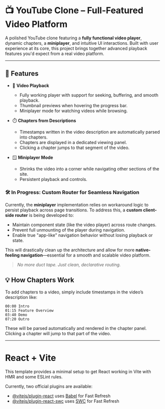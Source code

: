 # 📺 YouTube Clone – Full-Featured Video Platform

A polished YouTube clone featuring a **fully functional video player**, dynamic chapters, a **miniplayer**, and intuitive UI interactions. Built with user experience at its core, this project brings together advanced playback features you'd expect from a real video platform.

---

## 🚀 Features

- 🎥 **Video Playback**
  - Fully working player with support for seeking, buffering, and smooth playback.
  - Thumbnail previews when hovering the progress bar.
  - Miniplayer mode for watching videos while browsing.

- ⏱️ **Chapters from Descriptions**
  - Timestamps written in the video description are automatically parsed into chapters.
  - Chapters are displayed in a dedicated viewing panel.
  - Clicking a chapter jumps to that segment of the video.

- 🪟 **Miniplayer Mode**
  - Shrinks the video into a corner while navigating other sections of the site.
  - Persistent playback and controls.

### 🛠️ In Progress: Custom Router for Seamless Navigation

Currently, the **miniplayer** implementation relies on workaround logic to persist playback across page transitions. To address this, a **custom client-side router** is being developed to:

* Maintain component state (like the video player) across route changes.
* Prevent full unmounting of the player during navigation.
* Enable true "app-like" navigation behavior without losing playback or state.

This will drastically clean up the architecture and allow for more **native-feeling navigation**—essential for a smooth and scalable video platform.

> *No more duct tape. Just clean, declarative routing.*

## 💡 How Chapters Work

To add chapters to a video, simply include timestamps in the video’s description like:

```
00:00 Intro  
01:15 Feature Overview  
03:40 Demo  
07:20 Outro  
```

These will be parsed automatically and rendered in the chapter panel. Clicking a chapter will jump to that part of the video.

---


# React + Vite

This template provides a minimal setup to get React working in Vite with HMR and some ESLint rules.

Currently, two official plugins are available:

- [@vitejs/plugin-react](https://github.com/vitejs/vite-plugin-react/blob/main/packages/plugin-react/README.md) uses [Babel](https://babeljs.io/) for Fast Refresh
- [@vitejs/plugin-react-swc](https://github.com/vitejs/vite-plugin-react-swc) uses [SWC](https://swc.rs/) for Fast Refresh
